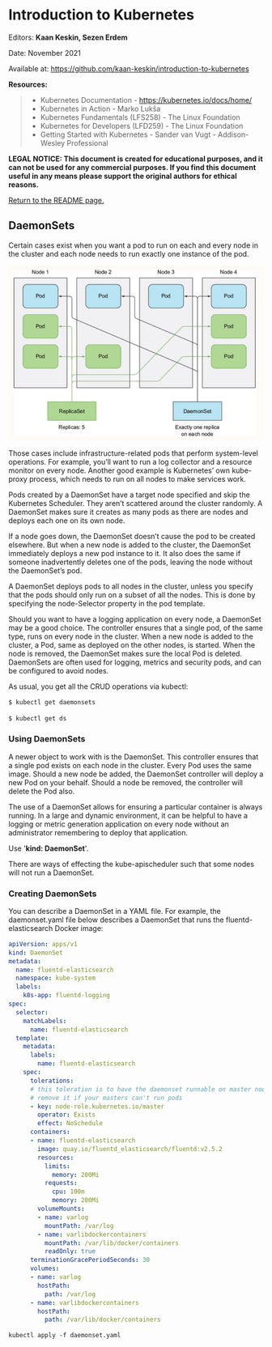 # Introduction to Kubernetes

Editors: **Kaan Keskin, Sezen Erdem**

Date: November 2021

Available at: https://github.com/kaan-keskin/introduction-to-kubernetes

**Resources:**

> - Kubernetes Documentation - https://kubernetes.io/docs/home/
> - Kubernetes in Action - Marko Lukša 
> - Kubernetes Fundamentals (LFS258) - The Linux Foundation
> - Kubernetes for Developers (LFD259) - The Linux Foundation
> - Getting Started with Kubernetes - Sander van Vugt - Addison-Wesley Professional

**LEGAL NOTICE: This document is created for educational purposes, and it can not be used for any commercial purposes. If you find this document useful in any means please support the original authors for ethical reasons.** 

[Return to the README page.](README.md)

## DaemonSets

Certain cases exist when you want a pod to run on each and every node in the cluster and each node needs to run exactly one instance of the pod.

<img src=".\images\p3_deamonsets.jpg"/>

Those cases include infrastructure-related pods that perform system-level operations. For example, you’ll want to run a log collector and a resource monitor on every node. Another good example is Kubernetes’ own kube-proxy process, which needs to run on all nodes to make services work.

Pods created by a DaemonSet have a target node specified and skip the Kubernetes Scheduler. They aren’t scattered around the cluster randomly. A DaemonSet makes sure it creates as many pods as there are nodes and deploys each one on its own node.

If a node goes down, the DaemonSet doesn’t cause the pod to be created elsewhere. But when a new node is added to the cluster, the DaemonSet immediately deploys a new pod instance to it. It also does the same if someone inadvertently deletes one of the pods, leaving the node without the DaemonSet’s pod.

A DaemonSet deploys pods to all nodes in the cluster, unless you specify that the pods should only run on a subset of all the nodes. This is done by specifying the node-Selector property in the pod template.

Should you want to have a logging application on every node, a DaemonSet may be a good choice. The controller ensures that a single pod, of the same type, runs on every node in the cluster. When a new node is added to the cluster, a Pod, same as deployed on the other nodes, is started. When the node is removed, the DaemonSet makes sure the local Pod is deleted. DaemonSets are often used for logging, metrics and security pods, and can be configured to avoid nodes.

As usual, you get all the CRUD operations via kubectl: ​

```shell
$ kubectl get daemonsets

$ kubectl get ds
```

### Using DaemonSets

A newer object to work with is the DaemonSet. This controller ensures that a single pod exists on each node in the cluster. Every Pod uses the same image. Should a new node be added, the DaemonSet controller will deploy a new Pod on your behalf. Should a node be removed, the controller will delete the Pod also. 

The use of a DaemonSet allows for ensuring a particular container is always running. In a large and dynamic environment, it can be helpful to have a logging or metric generation application on every node without an administrator remembering to deploy that application. 

Use '**kind: DaemonSet**'.​

There are ways of effecting the kube-apischeduler such that some nodes will not run a DaemonSet.

### Creating DaemonSets

You can describe a DaemonSet in a YAML file. For example, the daemonset.yaml file below describes a DaemonSet that runs the fluentd-elasticsearch Docker image:

```yaml
apiVersion: apps/v1
kind: DaemonSet
metadata:
  name: fluentd-elasticsearch
  namespace: kube-system
  labels:
    k8s-app: fluentd-logging
spec:
  selector:
    matchLabels:
      name: fluentd-elasticsearch
  template:
    metadata:
      labels:
        name: fluentd-elasticsearch
    spec:
      tolerations:
      # this toleration is to have the daemonset runnable on master nodes
      # remove it if your masters can't run pods
      - key: node-role.kubernetes.io/master
        operator: Exists
        effect: NoSchedule
      containers:
      - name: fluentd-elasticsearch
        image: quay.io/fluentd_elasticsearch/fluentd:v2.5.2
        resources:
          limits:
            memory: 200Mi
          requests:
            cpu: 100m
            memory: 200Mi
        volumeMounts:
        - name: varlog
          mountPath: /var/log
        - name: varlibdockercontainers
          mountPath: /var/lib/docker/containers
          readOnly: true
      terminationGracePeriodSeconds: 30
      volumes:
      - name: varlog
        hostPath:
          path: /var/log
      - name: varlibdockercontainers
        hostPath:
          path: /var/lib/docker/containers
```

```shell
kubectl apply -f daemonset.yaml
```
